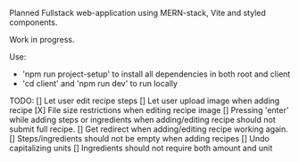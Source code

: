 Planned Fullstack web-application using MERN-stack, Vite and styled components.

Work in progress.

Use:

- 'npm run project-setup' to install all dependencies in both root and client
- 'cd client' and 'npm run dev' to run locally

TODO:
[] Let user edit recipe steps
[] Let user upload image when adding recipe
[X] File size restrictions when editing recipe image
[] Pressing 'enter' while adding steps or ingredients when adding/editing recipe should not submit full recipe.
[] Get redirect when adding/editing recipe working again.
[] Steps/ingredients should not be empty when adding recipes
[] Undo capitalizing units
[] Ingredients should not require both amount and unit
